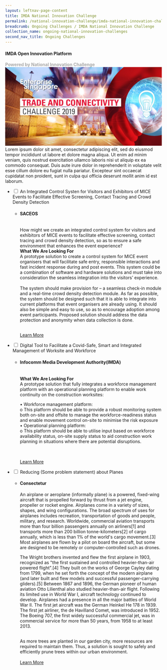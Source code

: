 ```yaml
---
layout: leftnav-page-content
title: IMDA National Innovation Challenge
permalink: /national-innovation-challenge/imda-national-innovation-challenge
breadcrumb: Ongoing Challenges / IMDA National Innovation Challenge
collection_name: ongoing-national-innovation-challenges
second_nav_title: Ongoing Challenges
---
```


#### IMDA Open Innovation Platform

<font color="#a9a9a9"><b>Powered by National Innovation Challenge</b></font>
[![1](/images/TCC2019.jpg)](https://www.openinnovationnetwork.sg)
<br>
Lorem ipsum dolor sit amet, consectetur adipiscing elit, sed do eiusmod tempor incididunt ut labore et dolore magna aliqua. Ut enim ad minim veniam, quis nostrud exercitation ullamco laboris nisi ut aliquip ex ea commodo consequat. Duis aute irure dolor in reprehenderit in voluptate velit esse cillum dolore eu fugiat nulla pariatur. Excepteur sint occaecat cupidatat non proident, sunt in culpa qui officia deserunt mollit anim id est laborum.
<div id="wrapper">
<ul>
  <li>
    <input type="checkbox" id="list-item-1">
    <label for="list-item-1" class="first">An Integrated Control Systen for Visitors and Exhibitors of MICE Events to Facilitate Effective Screening, Contact Tracing and Crowd Density Detection</label>
    <ul>
      <li><h4>SACEOS</h4><br>How might we create an integrated control system for visitors and exhibitors of MICE events to facilitate effective screening, contact tracing and crowd density detection, so as to ensure a safe environment that enhances the event experience?<br><b>What We Are Looking For</b><br>
A prototype solution to create a control system for MICE event organisers that will facilitate safe entry, responsible interactions and fast incident response during and post events. This system could be a combination of software and hardware solutions and must take into consideration the seamless integration into the visitors’ experience. 
<br><br>
The system should make provision for – a seamless check-in module and a real-time crowd density detection module. As far as possible, the system should be designed such that it is able to integrate into current platforms that event organisers are already using. It should also be simple and easy to use, so as to encourage adoption among event participants. Proposed solution should address the data protection and anonymity when data collection is done. 
<br><br>

<a href="/national-innovation-challenge/imda-national-innovation-challenge/problem-statement-1" target="_blank" >Learn More</a>
</li>
    </ul>
  </li>
    <li>
    <input type="checkbox" id="list-item-2">
    <label for="list-item-2">Digital Tool to Facilitate a Covid-Safe, Smart and Integrated Management of Worksite and Workforce</label>
    <ul>
      <li><h4>Infocomm Media Development Authority(IMDA)</h4><br><b>What We Are Looking For</b><br>
A prototype solution that fully integrates a workforce management platform with an operational planning platform to enable work continuity on the construction worksites: <br>

•	Workforce management platform:<br>
o	This platform should be able to provide a robust monitoring system both on-site and offsite to manage the workforce-readiness status and enable movement control on-site to minimise the risk exposure<br>
•	Operational planning platform:<br>
o	This platform should be able to utilise input based on workforce availability status, on-site supply status to aid construction work planning in situations where there are potential disruptions.

<br><br>
<a href="www.openinnovationnetwork.sg" target="_blank" >Learn More</a>
</li>
    </ul>
  </li>
    <li>
    <input type="checkbox" id="list-item-3">
    <label for="list-item-3" class="last">Reducing (Some problem statement) about Planes</label>
    <ul>
      <li><h4> Consectetur</h4>An airplane or aeroplane (informally plane) is a powered, fixed-wing aircraft that is propelled forward by thrust from a jet engine, propeller or rocket engine. Airplanes come in a variety of sizes, shapes, and wing configurations. The broad spectrum of uses for airplanes includes recreation, transportation of goods and people, military, and research. Worldwide, commercial aviation transports more than four billion passengers annually on airliners[1] and transports more than 200 billion tonne-kilometers[2] of cargo annually, which is less than 1% of the world's cargo movement.[3] Most airplanes are flown by a pilot on board the aircraft, but some are designed to be remotely or computer-controlled such as drones.

The Wright brothers invented and flew the first airplane in 1903, recognized as "the first sustained and controlled heavier-than-air powered flight".[4] They built on the works of George Cayley dating from 1799, when he set forth the concept of the modern airplane (and later built and flew models and successful passenger-carrying gliders).[5] Between 1867 and 1896, the German pioneer of human aviation Otto Lilienthal also studied heavier-than-air flight. Following its limited use in World War I, aircraft technology continued to develop. Airplanes had a presence in all the major battles of World War II. The first jet aircraft was the German Heinkel He 178 in 1939. The first jet airliner, the de Havilland Comet, was introduced in 1952. The Boeing 707, the first widely successful commercial jet, was in commercial service for more than 50 years, from 1958 to at least 2013.
<br><br>

As more trees are planted in our garden city, more resources are required to maintain them. Thus, a solution is sought to safely and efficiently prune trees within our urban environment.
<br><br>
<a href="www.openinnovationnetwork.sg" target="_blank" >Learn More</a>
</li>
    </ul>
  </li>
  </ul>
</div>
